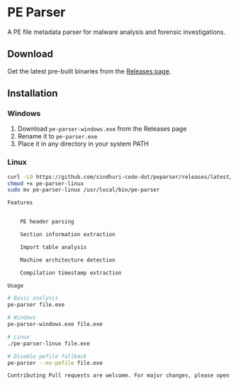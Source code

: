 # PE Parser

A PE file metadata parser for malware analysis and forensic investigations.

## Download

Get the latest pre-built binaries from the [Releases page](https://github.com/sindhuri-code-dot/peparser/releases).

## Installation

### Windows
1. Download `pe-parser-windows.exe` from the Releases page
2. Rename it to `pe-parser.exe`
3. Place it in any directory in your system PATH

### Linux
```bash
curl -LO https://github.com/sindhuri-code-dot/peparser/releases/latest/download/pe-parser-linux
chmod +x pe-parser-linux
sudo mv pe-parser-linux /usr/local/bin/pe-parser

Features


    PE header parsing

    Section information extraction

    Import table analysis

    Machine architecture detection

    Compilation timestamp extraction

Usage

# Basic analysis
pe-parser file.exe

# Windows
pe-parser-windows.exe file.exe

# Linux  
./pe-parser-linux file.exe

# Disable pefile fallback
pe-parser --no-pefile file.exe

Contributing Pull requests are welcome. For major changes, please open an issue first to discuss what you would like to change.

